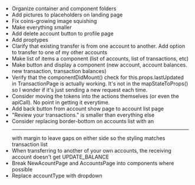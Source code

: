 - Organize container and component folders
- Add pictures to placeholders on landing page
- Fix coins-growing image squishing
- Make everything smaller
- Add delete account button to profile page
- Add proptypes
- Clarify that existing transfer is from one account to another.  Add option to transfer to one of my other accounts
- Make list of items a component (list of accounts, list of transactions, etc)
- Make button and display a component (new account, account balances.  new transaction, transaction balances)
- Verify that the componentDidMount() check for this.props.lastUpdated in TransactionPage is actually working.  It's not in the mapStateToProps() so I wonder if it's just sending a new request each time.
- Consider moving the tokens into the actions themselves (or even the apiCall).  No point in getting it everytime.
- Add back button from account show page to account list page
- "Review your transactions." is smaller than everything else
- Consider replacing border-bottom on accounts list with an <hr /> with margin to leave gaps on either side so the styling matches transaction list
- When transferring to another of your own accounts, the receiving account doesn't get UPDATE_BALANCE
- Break NewAcountPage and AccountsPage into components where possible
- Replace accountType with dropdown